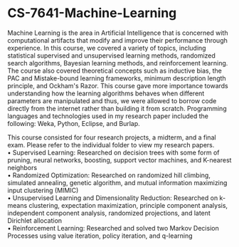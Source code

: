 # CS-7641-Machine-Learning
Machine Learning is the area in Artificial Intelligence that is concerned with computational artifacts that modify and improve their performance through experience. In this course, we covered a variety of topics, including statistical supervised and unsupervised learning methods, randomized search algorithms, Bayesian learning methods, and reinforcement learning. The course also covered theoretical concepts such as inductive bias, the PAC and Mistake-bound learning frameworks, minimum description length principle, and Ockham's Razor. This course gave more importance towards understanding how the learning algorithms behaves when different parameters are manipulated and thus, we were allowed to borrow code directly from the internet rather than building it from scratch. Programming languages and technologies used in my research paper included the following: Weka, Python, Eclipse, and Burlap. 

This course consisted for four research projects, a midterm, and a final exam. Please refer to the individual folder to view my research papers. <br />
•	Supervised Learning: Researched on decision trees with some form of pruning, neural networks, boosting, support vector machines, and K-nearest neighbors <br />
•	Randomized Optimization: Researched on randomized hill climbing, simulated annealing, genetic algorithm, and mutual information maximizing input clustering (MIMIC) <br />
•	Unsupervised Learning and Dimensionality Reduction: Researched on k-means clustering, expectation maximization, principle component analysis, independent component analysis, randomized projections, and latent Dirichlet allocation <br />
•	Reinforcement Learning: Researched and solved two Markov Decision Processes using value iteration, policy iteration, and q-learning <br />

